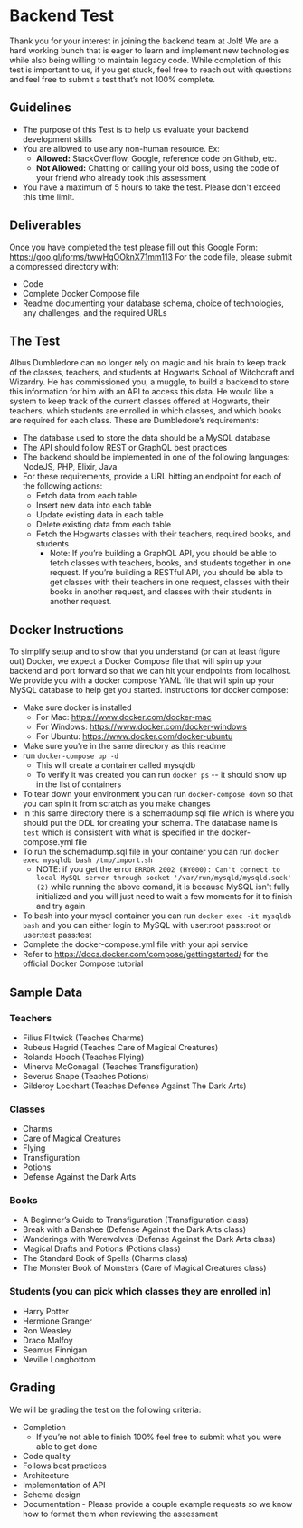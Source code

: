 # Backend Test

Thank you for your interest in joining the backend team at Jolt! We are a hard working bunch that is eager to learn and implement new technologies while also being willing to maintain legacy code. While completion of this test is important to us, if you get stuck, feel free to reach out with questions and feel free to submit a test that’s not 100% complete.

## Guidelines
* The purpose of this Test is to help us evaluate your backend development skills
* You are allowed to use any non-human resource. Ex:
  * **Allowed:** StackOverflow, Google, reference code on Github, etc.
  * **Not Allowed:** Chatting or calling your old boss, using the code of your friend who already took this assessment
* You have a maximum of 5 hours to take the test. Please don't exceed this time limit.

## Deliverables
Once you have completed the test please fill out this Google Form: https://goo.gl/forms/twwHgOOknX71mm113
For the code file, please submit a compressed directory with:
* Code
* Complete Docker Compose file
* Readme documenting your database schema, choice of technologies, any challenges, and the required URLs

## The Test

Albus Dumbledore can no longer rely on magic and his brain to keep track of the classes, teachers, and students at Hogwarts School of Witchcraft and Wizardry. He has commissioned you, a muggle, to build a backend to store this information for him with an API to access this data. He would like a system to keep track of the current classes offered at Hogwarts, their teachers, which students are enrolled in which classes, and which books are required for each class. These are Dumbledore’s requirements:

* The database used to store the data should be a MySQL database
* The API should follow REST or GraphQL best practices
* The backend should be implemented in one of the following languages: NodeJS, PHP, Elixir, Java
* For these requirements, provide a URL hitting an endpoint for each of the following actions:
    * Fetch data from each table
    * Insert new data into each table
    * Update existing data in each table
    * Delete existing data from each table
    * Fetch the Hogwarts classes with their teachers, required books, and students
        * Note: If you’re building a GraphQL API, you should be able to fetch classes with teachers, books, and students together in one request. If you’re building a RESTful API, you should be able to get classes with their teachers in one request, classes with their books in another request, and classes with their students in another request.

## Docker Instructions

To simplify setup and to show that you understand (or can at least figure out) Docker, we expect a Docker Compose file that will spin up your backend and port forward so that we can hit your endpoints from localhost. We provide you with a docker compose YAML file that will spin up your MySQL database to help get you started.
Instructions for docker compose:
* Make sure docker is installed
    * For Mac: https://www.docker.com/docker-mac
    * For Windows: https://www.docker.com/docker-windows
    * For Ubuntu: https://www.docker.com/docker-ubuntu
* Make sure you're in the same directory as this readme
* run `docker-compose up -d`
    * This will create a container called mysqldb
    * To verify it was created you can run `docker ps` -- it should show up in the list of containers
* To tear down your environment you can run `docker-compose down` so that you can spin it from scratch as you make changes
* In this same directory there is a schemadump.sql file which is where you should put the DDL for creating your schema. The database name is `test` which is consistent with what is specified in the docker-compose.yml file
* To run the schemadump.sql file in your container you can run `docker exec mysqldb bash /tmp/import.sh`
    * NOTE: if you get the error `ERROR 2002 (HY000): Can't connect to local MySQL server through socket '/var/run/mysqld/mysqld.sock' (2)` while running the above comand, it is because MySQL isn't fully initialized and you will just need to wait a few moments for it to finish and try again
* To bash into your mysql container you can run `docker exec -it mysqldb bash` and you can either login to MySQL with user:root pass:root or user:test pass:test
* Complete the docker-compose.yml file with your api service
* Refer to https://docs.docker.com/compose/gettingstarted/ for the official Docker Compose tutorial

## Sample Data
### Teachers
* Filius Flitwick (Teaches Charms)
* Rubeus Hagrid (Teaches Care of Magical Creatures)
* Rolanda Hooch (Teaches Flying)
* Minerva McGonagall (Teaches Transfiguration)
* Severus Snape (Teaches Potions)
* Gilderoy Lockhart (Teaches Defense Against The Dark Arts)

### Classes
* Charms
* Care of Magical Creatures
* Flying
* Transfiguration
* Potions
* Defense Against the Dark Arts

### Books
* A Beginner’s Guide to Transfiguration (Transfiguration class)
* Break with a Banshee (Defense Against the Dark Arts class)
* Wanderings with Werewolves (Defense Against the Dark Arts class)
* Magical Drafts and Potions (Potions class)
* The Standard Book of Spells (Charms class)
* The Monster Book of Monsters (Care of Magical Creatures class)

### Students (you can pick which classes they are enrolled in)
* Harry Potter
* Hermione Granger
* Ron Weasley
* Draco Malfoy
* Seamus Finnigan
* Neville Longbottom

## Grading
We will be grading the test on the following criteria:
* Completion
    * If you’re not able to finish 100% feel free to submit what you were able to get done
* Code quality
* Follows best practices
* Architecture
* Implementation of API
* Schema design
* Documentation - Please provide a couple example requests so we know how to format them when reviewing the assessment
